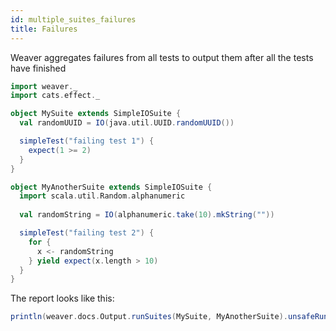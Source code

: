 ```yaml
---
id: multiple_suites_failures
title: Failures
---
```


Weaver aggregates failures from all tests to output them after all the tests have finished

```scala mdoc
import weaver._
import cats.effect._

object MySuite extends SimpleIOSuite {
  val randomUUID = IO(java.util.UUID.randomUUID())

  simpleTest("failing test 1") {
    expect(1 >= 2)
  }
}

object MyAnotherSuite extends SimpleIOSuite {
  import scala.util.Random.alphanumeric
  
  val randomString = IO(alphanumeric.take(10).mkString(""))

  simpleTest("failing test 2") {
    for {
      x <- randomString
    } yield expect(x.length > 10)
  }
}
```

The report looks like this:

```scala mdoc:passthrough
println(weaver.docs.Output.runSuites(MySuite, MyAnotherSuite).unsafeRunSync())
```
